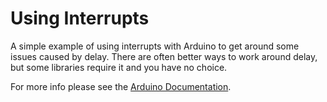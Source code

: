 # Using Interrupts
A simple example of using interrupts with Arduino to get around some issues caused by delay. There are often better ways to work around delay, but some libraries require it and you have no choice.

For more info please see the [Arduino Documentation](https://www.arduino.cc/reference/en/language/functions/external-interrupts/attachinterrupt/).
